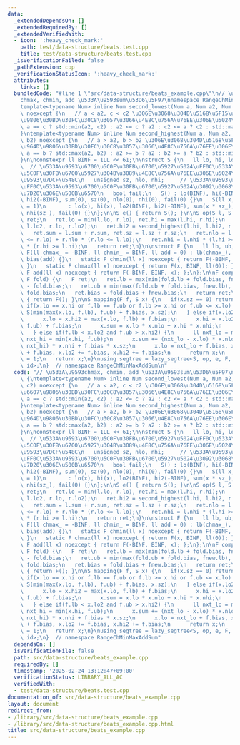 ```yaml
---
data:
  _extendedDependsOn: []
  _extendedRequiredBy: []
  _extendedVerifiedWith:
  - icon: ':heavy_check_mark:'
    path: test/data-structure/beats.test.cpp
    title: test/data-structure/beats.test.cpp
  _isVerificationFailed: false
  _pathExtension: cpp
  _verificationStatusIcon: ':heavy_check_mark:'
  attributes:
    links: []
  bundledCode: "#line 1 \"src/data-structure/beats_example.cpp\"\n// \u533A\u9593\
    chmax, chmin, add \u533A\u9593sum\u53D6\u5F97\nnamespace RangeChMinMaxAddSum {\n\
    template<typename Num> inline Num second_lowest(Num a, Num a2, Num c, Num c2)\
    \ noexcept {\n   // a < a2, c < c2 \u306E\u3068\u304D\u5168\u5F15\u6570\u3092\u6607\
    \u9806\u30BD\u30FC\u30C8\u3057\u3066\u4E8C\u756A\u76EE\u306E\u5024\n   return\
    \ a == c ? std::min(a2, c2) : a2 <= c ? a2 : c2 <= a ? c2 : std::max(a, c);\n\
    }\ntemplate<typename Num> inline Num second_highest(Num a, Num a2, Num b, Num\
    \ b2) noexcept {\n   // a > a2, b > b2 \u306E\u3068\u304D\u5168\u5F15\u6570\u3092\
    \u964D\u9806\u30BD\u30FC\u30C8\u3057\u3066\u4E8C\u756A\u76EE\u306E\u5024\n   return\
    \ a == b ? std::max(a2, b2) : a2 >= b ? a2 : b2 >= a ? b2 : std::min(a, b);\n\
    }\n\nconstexpr ll BINF = 1LL << 61;\n\nstruct S {\n   ll lo, hi, lo2, hi2, sum;\
    \  // \u533A\u9593\u6700\u5C0F\u30FB\u6700\u5927\u5024\uFF0C\u533A\u9593\u6700\
    \u5C0F\u30FB\u6700\u5927\u304B\u3089\u4E8C\u756A\u76EE\u306E\u5024\uFF0C\u533A\
    \u9593\u7DCF\u548C\n   unsigned sz, nlo, nhi;     // \u533A\u9593\u8981\u7D20\u6570\
    \uFF0C\u533A\u9593\u6700\u5C0F\u30FB\u6700\u5927\u5024\u3092\u3068\u308B\u8981\
    \u7D20\u306E\u500B\u6570\n   bool fail;\n   S() : lo(BINF), hi(-BINF), lo2(BINF),\
    \ hi2(-BINF), sum(0), sz(0), nlo(0), nhi(0), fail(0) {}\n   S(ll x, unsigned sz_\
    \ = 1)\n       : lo(x), hi(x), lo2(BINF), hi2(-BINF), sum(x * sz_), sz(sz_), nlo(sz_),\
    \ nhi(sz_), fail(0) {}\n};\n\nS e() { return S(); }\n\nS op(S l, S r) {\n   S\
    \ ret;\n   ret.lo = min(l.lo, r.lo), ret.hi = max(l.hi, r.hi);\n   ret.lo2 = second_lowest(l.lo,\
    \ l.lo2, r.lo, r.lo2);\n   ret.hi2 = second_highest(l.hi, l.hi2, r.hi, r.hi2);\n\
    \   ret.sum = l.sum + r.sum, ret.sz = l.sz + r.sz;\n   ret.nlo = l.nlo * (l.lo\
    \ <= r.lo) + r.nlo * (r.lo <= l.lo);\n   ret.nhi = l.nhi * (l.hi >= r.hi) + r.nhi\
    \ * (r.hi >= l.hi);\n   return ret;\n}\n\nstruct F {\n   ll lb, ub, bias;\n  \
    \ F(ll chmax_ = -BINF, ll chmin_ = BINF, ll add = 0) : lb(chmax_), ub(chmin_),\
    \ bias(add) {}\n   static F chmin(ll x) noexcept { return F(-BINF, x, ll(0));\
    \ }\n   static F chmax(ll x) noexcept { return F(x, BINF, ll(0)); }\n   static\
    \ F add(ll x) noexcept { return F(-BINF, BINF, x); };\n};\n\nF composition(F fnew,\
    \ F fold) {\n   F ret;\n   ret.lb = max(min(fold.lb + fold.bias, fnew.ub), fnew.lb)\
    \ - fold.bias;\n   ret.ub = min(max(fold.ub + fold.bias, fnew.lb), fnew.ub) -\
    \ fold.bias;\n   ret.bias = fold.bias + fnew.bias;\n   return ret;\n}\n\nF id()\
    \ { return F(); }\n\nS mapping(F f, S x) {\n   if(x.sz == 0) return e();\n   else\
    \ if(x.lo == x.hi or f.lb == f.ub or f.lb >= x.hi or f.ub <= x.lo) {\n      return\
    \ S(min(max(x.lo, f.lb), f.ub) + f.bias, x.sz);\n   } else if(x.lo2 == x.hi) {\n\
    \      x.lo = x.hi2 = max(x.lo, f.lb) + f.bias;\n      x.hi = x.lo2 = min(x.hi,\
    \ f.ub) + f.bias;\n      x.sum = x.lo * x.nlo + x.hi * x.nhi;\n      return x;\n\
    \   } else if(f.lb < x.lo2 and f.ub > x.hi2) {\n      ll nxt_lo = max(x.lo, f.lb),\
    \ nxt_hi = min(x.hi, f.ub);\n      x.sum += (nxt_lo - x.lo) * x.nlo - (x.hi -\
    \ nxt_hi) * x.nhi + f.bias * x.sz;\n      x.lo = nxt_lo + f.bias, x.hi = nxt_hi\
    \ + f.bias, x.lo2 += f.bias, x.hi2 += f.bias;\n      return x;\n   }\n   x.fail\
    \ = 1;\n   return x;\n}\nusing segtree = lazy_segtree<S, op, e, F, mapping, composition,\
    \ id>;\n}  // namespace RangeChMinMaxAddSum\n"
  code: "// \u533A\u9593chmax, chmin, add \u533A\u9593sum\u53D6\u5F97\nnamespace RangeChMinMaxAddSum\
    \ {\ntemplate<typename Num> inline Num second_lowest(Num a, Num a2, Num c, Num\
    \ c2) noexcept {\n   // a < a2, c < c2 \u306E\u3068\u304D\u5168\u5F15\u6570\u3092\
    \u6607\u9806\u30BD\u30FC\u30C8\u3057\u3066\u4E8C\u756A\u76EE\u306E\u5024\n   return\
    \ a == c ? std::min(a2, c2) : a2 <= c ? a2 : c2 <= a ? c2 : std::max(a, c);\n\
    }\ntemplate<typename Num> inline Num second_highest(Num a, Num a2, Num b, Num\
    \ b2) noexcept {\n   // a > a2, b > b2 \u306E\u3068\u304D\u5168\u5F15\u6570\u3092\
    \u964D\u9806\u30BD\u30FC\u30C8\u3057\u3066\u4E8C\u756A\u76EE\u306E\u5024\n   return\
    \ a == b ? std::max(a2, b2) : a2 >= b ? a2 : b2 >= a ? b2 : std::min(a, b);\n\
    }\n\nconstexpr ll BINF = 1LL << 61;\n\nstruct S {\n   ll lo, hi, lo2, hi2, sum;\
    \  // \u533A\u9593\u6700\u5C0F\u30FB\u6700\u5927\u5024\uFF0C\u533A\u9593\u6700\
    \u5C0F\u30FB\u6700\u5927\u304B\u3089\u4E8C\u756A\u76EE\u306E\u5024\uFF0C\u533A\
    \u9593\u7DCF\u548C\n   unsigned sz, nlo, nhi;     // \u533A\u9593\u8981\u7D20\u6570\
    \uFF0C\u533A\u9593\u6700\u5C0F\u30FB\u6700\u5927\u5024\u3092\u3068\u308B\u8981\
    \u7D20\u306E\u500B\u6570\n   bool fail;\n   S() : lo(BINF), hi(-BINF), lo2(BINF),\
    \ hi2(-BINF), sum(0), sz(0), nlo(0), nhi(0), fail(0) {}\n   S(ll x, unsigned sz_\
    \ = 1)\n       : lo(x), hi(x), lo2(BINF), hi2(-BINF), sum(x * sz_), sz(sz_), nlo(sz_),\
    \ nhi(sz_), fail(0) {}\n};\n\nS e() { return S(); }\n\nS op(S l, S r) {\n   S\
    \ ret;\n   ret.lo = min(l.lo, r.lo), ret.hi = max(l.hi, r.hi);\n   ret.lo2 = second_lowest(l.lo,\
    \ l.lo2, r.lo, r.lo2);\n   ret.hi2 = second_highest(l.hi, l.hi2, r.hi, r.hi2);\n\
    \   ret.sum = l.sum + r.sum, ret.sz = l.sz + r.sz;\n   ret.nlo = l.nlo * (l.lo\
    \ <= r.lo) + r.nlo * (r.lo <= l.lo);\n   ret.nhi = l.nhi * (l.hi >= r.hi) + r.nhi\
    \ * (r.hi >= l.hi);\n   return ret;\n}\n\nstruct F {\n   ll lb, ub, bias;\n  \
    \ F(ll chmax_ = -BINF, ll chmin_ = BINF, ll add = 0) : lb(chmax_), ub(chmin_),\
    \ bias(add) {}\n   static F chmin(ll x) noexcept { return F(-BINF, x, ll(0));\
    \ }\n   static F chmax(ll x) noexcept { return F(x, BINF, ll(0)); }\n   static\
    \ F add(ll x) noexcept { return F(-BINF, BINF, x); };\n};\n\nF composition(F fnew,\
    \ F fold) {\n   F ret;\n   ret.lb = max(min(fold.lb + fold.bias, fnew.ub), fnew.lb)\
    \ - fold.bias;\n   ret.ub = min(max(fold.ub + fold.bias, fnew.lb), fnew.ub) -\
    \ fold.bias;\n   ret.bias = fold.bias + fnew.bias;\n   return ret;\n}\n\nF id()\
    \ { return F(); }\n\nS mapping(F f, S x) {\n   if(x.sz == 0) return e();\n   else\
    \ if(x.lo == x.hi or f.lb == f.ub or f.lb >= x.hi or f.ub <= x.lo) {\n      return\
    \ S(min(max(x.lo, f.lb), f.ub) + f.bias, x.sz);\n   } else if(x.lo2 == x.hi) {\n\
    \      x.lo = x.hi2 = max(x.lo, f.lb) + f.bias;\n      x.hi = x.lo2 = min(x.hi,\
    \ f.ub) + f.bias;\n      x.sum = x.lo * x.nlo + x.hi * x.nhi;\n      return x;\n\
    \   } else if(f.lb < x.lo2 and f.ub > x.hi2) {\n      ll nxt_lo = max(x.lo, f.lb),\
    \ nxt_hi = min(x.hi, f.ub);\n      x.sum += (nxt_lo - x.lo) * x.nlo - (x.hi -\
    \ nxt_hi) * x.nhi + f.bias * x.sz;\n      x.lo = nxt_lo + f.bias, x.hi = nxt_hi\
    \ + f.bias, x.lo2 += f.bias, x.hi2 += f.bias;\n      return x;\n   }\n   x.fail\
    \ = 1;\n   return x;\n}\nusing segtree = lazy_segtree<S, op, e, F, mapping, composition,\
    \ id>;\n}  // namespace RangeChMinMaxAddSum"
  dependsOn: []
  isVerificationFile: false
  path: src/data-structure/beats_example.cpp
  requiredBy: []
  timestamp: '2025-02-24 13:12:47+09:00'
  verificationStatus: LIBRARY_ALL_AC
  verifiedWith:
  - test/data-structure/beats.test.cpp
documentation_of: src/data-structure/beats_example.cpp
layout: document
redirect_from:
- /library/src/data-structure/beats_example.cpp
- /library/src/data-structure/beats_example.cpp.html
title: src/data-structure/beats_example.cpp
---
```

